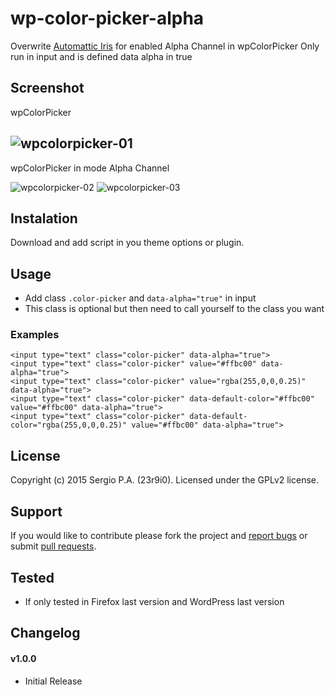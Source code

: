 # wp-color-picker-alpha
Overwrite [Automattic Iris][1] for enabled Alpha Channel in wpColorPicker
Only run in input and is defined data alpha in true

## Screenshot
wpColorPicker

![wpcolorpicker-01](https://cloud.githubusercontent.com/assets/747817/5768333/12c1779e-9d10-11e4-94ad-055a063f571c.png)
---
wpColorPicker in mode Alpha Channel

![wpcolorpicker-02](https://cloud.githubusercontent.com/assets/747817/5768335/17eae354-9d10-11e4-95cf-14868124309c.png)
![wpcolorpicker-03](https://cloud.githubusercontent.com/assets/747817/5768336/1b6ff956-9d10-11e4-80e1-7bcf3fde8ea8.png)

## Instalation
Download and add script in you theme options or plugin.

## Usage
- Add class `.color-picker` and `data-alpha="true"` in input
- This class is optional but then need to call yourself to the class you want

### Examples
```
<input type="text" class="color-picker" data-alpha="true">
<input type="text" class="color-picker" value="#ffbc00" data-alpha="true">
<input type="text" class="color-picker" value="rgba(255,0,0,0.25)" data-alpha="true">
<input type="text" class="color-picker" data-default-color="#ffbc00" value="#ffbc00" data-alpha="true">
<input type="text" class="color-picker" data-default-color="rgba(255,0,0,0.25)" value="#ffbc00" data-alpha="true">
```

## License
Copyright (c) 2015 Sergio P.A. (23r9i0).
Licensed under the GPLv2 license.

## Support
If you would like to contribute please fork the project and [report bugs][2] or submit [pull requests][3].

## Tested
- If only tested in Firefox last version and WordPress last version

## Changelog
#### v1.0.0
- Initial Release


[1]: http://automattic.github.io/Iris/
[2]: https://github.com/23r9i0/wp-color-picker-alpha/issues
[3]: https://github.com/23r9i0/wp-color-picker-alpha/pulls
